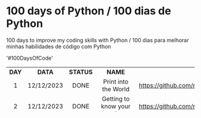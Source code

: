 # 100 days of Python / 100 dias de Python
100 days to improve my coding skills with Python  / 100 dias para melhorar minhas habilidades de código com Python

'#100DaysOfCode'

<table style="border-collapse: collapse; width: 100%; height: 120px;">
<tbody>
<tr>
<td style="width: 5.17997%; text-align: center;" width="64"><strong>DAY</strong></td>
<td style="width: 10.3599%; text-align: center;" width="75"><strong>DATA</strong></td>
<td style="width: 8.42847%; text-align: center;" width="61"><strong>STATUS</strong></td>
<td style="width: 14.0473%; text-align: center;" width="128"><strong>NAME</strong></td>
<td style="width: 61.9842%; text-align: center;" width="116"><strong>PROJECT LINK</strong></td>
</tr>
<tr>
<td style="width: 5.17997%; text-align: center;">1</td>
<td style="width: 10.3599%; text-align: center;">12/12/2023</td>
<td style="width: 8.42847%; text-align: center;">DONE</td>
<td style="width: 14.0473%; text-align: center;">Print into the World</td>
<td style="width: 61.9842%;"><a href="https://github.com/rodrigorissettoterra/100_days_of_Python/blob/main/Day1_of_100days.ipynb" target="_blank" rel="nofollow noopener noreferrer"> https://github.com/rodrigorissettoterra/100_days_of_Python/blob/main/Day1_of_100days.ipynb</a></td>
</tr>
<tr>
<td style="width: 5.17997%; text-align: center;">2</td>
<td style="width: 10.3599%; text-align: center;">12/12/2023</td>
<td style="width: 8.42847%; text-align: center;">DONE</td>
<td style="width: 14.0473%; text-align: center;">Getting to know your project</td>
<td style="width: 61.9842%;"><a href="https://github.com/rodrigorissettoterra/100_days_of_Python/blob/main/Day2_of_100days.ipynb" target="_blank" rel="nofollow noopener noreferrer">https://github.com/rodrigorissettoterra/100_days_of_Python/blob/main/Day2_of_100days.ipynb</https:</a></td>
</tr>
<tr>
<td style="width: 5.17997%; text-align: center;">3</td>
<td style="width: 10.3599%; text-align: center;">12/12/2023</td>
<td style="width: 8.42847%; text-align: center;">DONE</td>
<td style="width: 14.0473%; text-align: center;">The Ultimate Wacky Recipe Maker</td>
<td style="width: 61.9842%;"><a href="https://github.com/rodrigorissettoterra/100_days_of_Python/blob/main/Day3_of_100days.ipynb" target="_blank" rel="nofollow noopener noreferrer">https://github.com/rodrigorissettoterra/100_days_of_Python/blob/main/Day3_of_100days.ipynb</a></td>
</tr>
<tr>
<td style="width: 5.17997%; text-align: center;">4</td>
<td style="width: 10.3599%; text-align: center;">12/12/2023</td>
<td style="width: 8.42847%; text-align: center;">DONE</td>
<td style="width: 14.0473%; text-align: center;">Everyone loves a good story!</td>
<td style="width: 61.9842%;"><a href="https://github.com/rodrigorissettoterra/100_days_of_Python/blob/main/Day4_of_100days.ipynb"_blank" rel="nofollow noopener noreferrer">https://github.com/rodrigorissettoterra/100_days_of_Python/blob/main/Day4_of_100days.ipynb</a></td>
</tr>
<tr>
<td style="width: 5.17997%; text-align: center;">5</td>
<td style="width: 10.3599%; text-align: center;">12/12/2023</td>
<td style="width: 8.42847%; text-align: center;">DONE</td>
<td style="width: 14.0473%; text-align: center;">"Which character are you?" Generator</td>
<td style="width: 61.9842%;"><a href="https://github.com/rodrigorissettoterra/100_days_of_Python/blob/main/Day5_of_100days.ipynb"_blank" rel="nofollow noopener noreferrer">https://github.com/rodrigorissettoterra/100_days_of_Python/blob/main/Day5_of_100days.ipynb</a></td>
</tr>
<tr>
<td style="width: 5.17997%; text-align: center;">6</td>
<td style="width: 10.3599%; text-align: center;">12/12/2023</td>
<td style="width: 8.42847%; text-align: center;">DONE</td>
<td style="width: 14.0473%; text-align: center;">Make your own login program</td>
<td style="width: 61.9842%;"><a href="https://github.com/rodrigorissettoterra/100_days_of_Python/blob/main/Day6_of_100days.ipynb"_blank" rel="nofollow noopener noreferrer">https://github.com/rodrigorissettoterra/100_days_of_Python/blob/main/Day6_of_100days.ipynb</td>
</tr>
<tr>
<td style="width: 5.17997%; text-align: center;">7</td>
<td style="width: 10.3599%; text-align: center;">12/12/2023</td>
<td style="width: 8.42847%; text-align: center;">DONE</td>
<td style="width: 14.0473%; text-align: center;">Fake Fan Question Generator</td>
<td style="width: 61.9842%;"><a href="https://github.com/rodrigorissettoterra/100_days_of_Python/blob/main/Day7_of_100days.ipynb"_blank" rel="nofollow noopener noreferrer">https://github.com/rodrigorissettoterra/100_days_of_Python/blob/main/Day7_of_100days.ipynb</td>
</tr>
<tr>
<td style="width: 5.17997%; text-align: center;">8</td>
<td style="width: 10.3599%; text-align: center;">12/12/2023</td>
<td style="width: 8.42847%; text-align: center;">DONE</td>
<td style="width: 14.0473%; text-align: center;">Affirmations (or insults) Generator</td>
<td style="width: 61.9842%;"><a href="https://github.com/rodrigorissettoterra/100_days_of_Python/blob/main/Day8_of_100days.ipynb"_blank" rel="nofollow noopener noreferrer">https://github.com/rodrigorissettoterra/100_days_of_Python/blob/main/Day8_of_100days.ipynb</td>
</tr>
<tr>
<td style="width: 5.17997%; text-align: center;">9</td>
<td style="width: 10.3599%; text-align: center;">20/12/2023</td>
<td style="width: 8.42847%; text-align: center;"></td>
<td style="width: 14.0473%; text-align: center;"></td>
<td style="width: 61.9842%;"></td>
</tr>
<tr>
<td style="width: 5.17997%; text-align: center;">10</td>
<td style="width: 10.3599%; text-align: center;">21/12/2023</td>
<td style="width: 8.42847%; text-align: center;"></td>
<td style="width: 14.0473%; text-align: center;"></td>
<td style="width: 61.9842%;"></td>
</tr>
<tr>
<td style="width: 5.17997%; text-align: center;">11</td>
<td style="width: 10.3599%; text-align: center;">22/12/2023</td>
<td style="width: 8.42847%; text-align: center;"></td>
<td style="width: 14.0473%; text-align: center;"></td>
<td style="width: 61.9842%;"></td>
</tr>
<tr>
<td style="width: 5.17997%; text-align: center;">12</td>
<td style="width: 10.3599%; text-align: center;">23/12/2023</td>
<td style="width: 8.42847%; text-align: center;"></td>
<td style="width: 14.0473%; text-align: center;"></td>
<td style="width: 61.9842%;"></td>
</tr>
<tr>
<td style="width: 5.17997%; text-align: center;">13</td>
<td style="width: 10.3599%; text-align: center;">24/12/2023</td>
<td style="width: 8.42847%; text-align: center;"></td>
<td style="width: 14.0473%; text-align: center;"></td>
<td style="width: 61.9842%;"></td>
</tr>
<tr>
<td style="width: 5.17997%; text-align: center;">14</td>
<td style="width: 10.3599%; text-align: center;">25/12/2023</td>
<td style="width: 8.42847%; text-align: center;"></td>
<td style="width: 14.0473%; text-align: center;"></td>
<td style="width: 61.9842%;"></td>
</tr>
<tr>
<td style="width: 5.17997%; text-align: center;">15</td>
<td style="width: 10.3599%; text-align: center;">26/12/2023</td>
<td style="width: 8.42847%; text-align: center;"></td>
<td style="width: 14.0473%; text-align: center;"></td>
<td style="width: 61.9842%;"></td>
</tr>
<tr>
<td style="width: 5.17997%; text-align: center;">16</td>
<td style="width: 10.3599%; text-align: center;">27/12/2023</td>
<td style="width: 8.42847%; text-align: center;"></td>
<td style="width: 14.0473%; text-align: center;"></td>
<td style="width: 61.9842%;"></td>
</tr>
<tr>
<td style="width: 5.17997%; text-align: center;">17</td>
<td style="width: 10.3599%; text-align: center;">28/12/2023</td>
<td style="width: 8.42847%; text-align: center;"></td>
<td style="width: 14.0473%; text-align: center;"></td>
<td style="width: 61.9842%;"></td>
</tr>
<tr>
<td style="width: 5.17997%; text-align: center;">18</td>
<td style="width: 10.3599%; text-align: center;">29/12/2023</td>
<td style="width: 8.42847%; text-align: center;"></td>
<td style="width: 14.0473%; text-align: center;"></td>
<td style="width: 61.9842%;"></td>
</tr>
<tr>
<td style="width: 5.17997%; text-align: center;">19</td>
<td style="width: 10.3599%; text-align: center;">30/12/2023</td>
<td style="width: 8.42847%; text-align: center;"></td>
<td style="width: 14.0473%; text-align: center;"></td>
<td style="width: 61.9842%;"></td>
</tr>
<tr>
<td style="width: 5.17997%; text-align: center;">20</td>
<td style="width: 10.3599%; text-align: center;">31/12/2023</td>
<td style="width: 8.42847%; text-align: center;"></td>
<td style="width: 14.0473%; text-align: center;"></td>
<td style="width: 61.9842%;"></td>
</tr>
<tr>
<td style="width: 5.17997%; text-align: center;">21</td>
<td style="width: 10.3599%; text-align: center;">01/01/2024</td>
<td style="width: 8.42847%; text-align: center;"></td>
<td style="width: 14.0473%; text-align: center;"></td>
<td style="width: 61.9842%;"></td>
</tr>
<tr>
<td style="width: 5.17997%; text-align: center;">22</td>
<td style="width: 10.3599%; text-align: center;">02/01/2024</td>
<td style="width: 8.42847%; text-align: center;"></td>
<td style="width: 14.0473%; text-align: center;"></td>
<td style="width: 61.9842%;"></td>
</tr>
<tr>
<td style="width: 5.17997%; text-align: center;">23</td>
<td style="width: 10.3599%; text-align: center;">03/01/2024</td>
<td style="width: 8.42847%; text-align: center;"></td>
<td style="width: 14.0473%; text-align: center;"></td>
<td style="width: 61.9842%;"></td>
</tr>
<tr>
<td style="width: 5.17997%; text-align: center;">24</td>
<td style="width: 10.3599%; text-align: center;">04/01/2024</td>
<td style="width: 8.42847%; text-align: center;"></td>
<td style="width: 14.0473%; text-align: center;"></td>
<td style="width: 61.9842%;"></td>
</tr>
<tr>
<td style="width: 5.17997%; text-align: center;">25</td>
<td style="width: 10.3599%; text-align: center;">05/01/2024</td>
<td style="width: 8.42847%; text-align: center;"></td>
<td style="width: 14.0473%; text-align: center;"></td>
<td style="width: 61.9842%;"></td>
</tr>
<tr>
<td style="width: 5.17997%; text-align: center;">26</td>
<td style="width: 10.3599%; text-align: center;">06/01/2024</td>
<td style="width: 8.42847%; text-align: center;"></td>
<td style="width: 14.0473%; text-align: center;"></td>
<td style="width: 61.9842%;"></td>
</tr>
<tr>
<td style="width: 5.17997%; text-align: center;">27</td>
<td style="width: 10.3599%; text-align: center;">07/01/2024</td>
<td style="width: 8.42847%; text-align: center;"></td>
<td style="width: 14.0473%; text-align: center;"></td>
<td style="width: 61.9842%;"></td>
</tr>
<tr>
<td style="width: 5.17997%; text-align: center;">28</td>
<td style="width: 10.3599%; text-align: center;">08/01/2024</td>
<td style="width: 8.42847%; text-align: center;"></td>
<td style="width: 14.0473%; text-align: center;"></td>
<td style="width: 61.9842%;"></td>
</tr>
<tr>
<td style="width: 5.17997%; text-align: center;">29</td>
<td style="width: 10.3599%; text-align: center;">09/01/2024</td>
<td style="width: 8.42847%; text-align: center;"></td>
<td style="width: 14.0473%; text-align: center;"></td>
<td style="width: 61.9842%;"></td>
</tr>
<tr>
<td style="width: 5.17997%; text-align: center;">30</td>
<td style="width: 10.3599%; text-align: center;">10/01/2024</td>
<td style="width: 8.42847%; text-align: center;"></td>
<td style="width: 14.0473%; text-align: center;"></td>
<td style="width: 61.9842%;"></td>
</tr>
<tr>
<td style="width: 5.17997%; text-align: center;">31</td>
<td style="width: 10.3599%; text-align: center;">11/01/2024</td>
<td style="width: 8.42847%; text-align: center;"></td>
<td style="width: 14.0473%; text-align: center;"></td>
<td style="width: 61.9842%;"></td>
</tr>
<tr>
<td style="width: 5.17997%; text-align: center;">32</td>
<td style="width: 10.3599%; text-align: center;">12/01/2024</td>
<td style="width: 8.42847%; text-align: center;"></td>
<td style="width: 14.0473%; text-align: center;"></td>
<td style="width: 61.9842%;"></td>
</tr>
<tr>
<td style="width: 5.17997%; text-align: center;">33</td>
<td style="width: 10.3599%; text-align: center;">13/01/2024</td>
<td style="width: 8.42847%; text-align: center;"></td>
<td style="width: 14.0473%; text-align: center;"></td>
<td style="width: 61.9842%;"></td>
</tr>
<tr>
<td style="width: 5.17997%; text-align: center;">34</td>
<td style="width: 10.3599%; text-align: center;">14/01/2024</td>
<td style="width: 8.42847%; text-align: center;"></td>
<td style="width: 14.0473%; text-align: center;"></td>
<td style="width: 61.9842%;"></td>
</tr>
<tr>
<td style="width: 5.17997%; text-align: center;">35</td>
<td style="width: 10.3599%; text-align: center;">15/01/2024</td>
<td style="width: 8.42847%; text-align: center;"></td>
<td style="width: 14.0473%; text-align: center;"></td>
<td style="width: 61.9842%;"></td>
</tr>
<tr>
<td style="width: 5.17997%; text-align: center;">36</td>
<td style="width: 10.3599%; text-align: center;">16/01/2024</td>
<td style="width: 8.42847%; text-align: center;"></td>
<td style="width: 14.0473%; text-align: center;"></td>
<td style="width: 61.9842%;"></td>
</tr>
<tr>
<td style="width: 5.17997%; text-align: center;">37</td>
<td style="width: 10.3599%; text-align: center;">17/01/2024</td>
<td style="width: 8.42847%; text-align: center;"></td>
<td style="width: 14.0473%; text-align: center;"></td>
<td style="width: 61.9842%;"></td>
</tr>
<tr>
<td style="width: 5.17997%; text-align: center;">38</td>
<td style="width: 10.3599%; text-align: center;">18/01/2024</td>
<td style="width: 8.42847%; text-align: center;"></td>
<td style="width: 14.0473%; text-align: center;"></td>
<td style="width: 61.9842%;"></td>
</tr>
<tr>
<td style="width: 5.17997%; text-align: center;">39</td>
<td style="width: 10.3599%; text-align: center;">19/01/2024</td>
<td style="width: 8.42847%; text-align: center;"></td>
<td style="width: 14.0473%; text-align: center;"></td>
<td style="width: 61.9842%;"></td>
</tr>
<tr>
<td style="width: 5.17997%; text-align: center;">40</td>
<td style="width: 10.3599%; text-align: center;">20/01/2024</td>
<td style="width: 8.42847%; text-align: center;"></td>
<td style="width: 14.0473%; text-align: center;"></td>
<td style="width: 61.9842%;"></td>
</tr>
<tr>
<td style="width: 5.17997%; text-align: center;">41</td>
<td style="width: 10.3599%; text-align: center;">21/01/2024</td>
<td style="width: 8.42847%; text-align: center;"></td>
<td style="width: 14.0473%; text-align: center;"></td>
<td style="width: 61.9842%;"></td>
</tr>
<tr>
<td style="width: 5.17997%; text-align: center;">42</td>
<td style="width: 10.3599%; text-align: center;">22/01/2024</td>
<td style="width: 8.42847%; text-align: center;"></td>
<td style="width: 14.0473%; text-align: center;"></td>
<td style="width: 61.9842%;"></td>
</tr>
<tr>
<td style="width: 5.17997%; text-align: center;">43</td>
<td style="width: 10.3599%; text-align: center;">23/01/2024</td>
<td style="width: 8.42847%; text-align: center;"></td>
<td style="width: 14.0473%; text-align: center;"></td>
<td style="width: 61.9842%;"></td>
</tr>
<tr>
<td style="width: 5.17997%; text-align: center;">44</td>
<td style="width: 10.3599%; text-align: center;">24/01/2024</td>
<td style="width: 8.42847%; text-align: center;"></td>
<td style="width: 14.0473%; text-align: center;"></td>
<td style="width: 61.9842%;"></td>
</tr>
<tr>
<td style="width: 5.17997%; text-align: center;">45</td>
<td style="width: 10.3599%; text-align: center;">25/01/2024</td>
<td style="width: 8.42847%; text-align: center;"></td>
<td style="width: 14.0473%; text-align: center;"></td>
<td style="width: 61.9842%;"></td>
</tr>
<tr>
<td style="width: 5.17997%; text-align: center;">46</td>
<td style="width: 10.3599%; text-align: center;">26/01/2024</td>
<td style="width: 8.42847%; text-align: center;"></td>
<td style="width: 14.0473%; text-align: center;"></td>
<td style="width: 61.9842%;"></td>
</tr>
<tr>
<td style="width: 5.17997%; text-align: center;">47</td>
<td style="width: 10.3599%; text-align: center;">27/01/2024</td>
<td style="width: 8.42847%; text-align: center;"></td>
<td style="width: 14.0473%; text-align: center;"></td>
<td style="width: 61.9842%;"></td>
</tr>
<tr>
<td style="width: 5.17997%; text-align: center;">48</td>
<td style="width: 10.3599%; text-align: center;">28/01/2024</td>
<td style="width: 8.42847%; text-align: center;"></td>
<td style="width: 14.0473%; text-align: center;"></td>
<td style="width: 61.9842%;"></td>
</tr>
<tr>
<td style="width: 5.17997%; text-align: center;">49</td>
<td style="width: 10.3599%; text-align: center;">29/01/2024</td>
<td style="width: 8.42847%; text-align: center;"></td>
<td style="width: 14.0473%; text-align: center;"></td>
<td style="width: 61.9842%;"></td>
</tr>
<tr>
<td style="width: 5.17997%; text-align: center;">50</td>
<td style="width: 10.3599%; text-align: center;">30/01/2024</td>
<td style="width: 8.42847%; text-align: center;"></td>
<td style="width: 14.0473%; text-align: center;"></td>
<td style="width: 61.9842%;"></td>
</tr>
<tr>
<td style="width: 5.17997%; text-align: center;">51</td>
<td style="width: 10.3599%; text-align: center;">31/01/2024</td>
<td style="width: 8.42847%; text-align: center;"></td>
<td style="width: 14.0473%; text-align: center;"></td>
<td style="width: 61.9842%;"></td>
</tr>
<tr>
<td style="width: 5.17997%; text-align: center;">52</td>
<td style="width: 10.3599%; text-align: center;">01/02/2024</td>
<td style="width: 8.42847%; text-align: center;"></td>
<td style="width: 14.0473%; text-align: center;"></td>
<td style="width: 61.9842%;"></td>
</tr>
<tr>
<td style="width: 5.17997%; text-align: center;">53</td>
<td style="width: 10.3599%; text-align: center;">02/02/2024</td>
<td style="width: 8.42847%; text-align: center;"></td>
<td style="width: 14.0473%; text-align: center;"></td>
<td style="width: 61.9842%;"></td>
</tr>
<tr>
<td style="width: 5.17997%; text-align: center;">54</td>
<td style="width: 10.3599%; text-align: center;">03/02/2024</td>
<td style="width: 8.42847%; text-align: center;"></td>
<td style="width: 14.0473%; text-align: center;"></td>
<td style="width: 61.9842%;"></td>
</tr>
<tr>
<td style="width: 5.17997%; text-align: center;">55</td>
<td style="width: 10.3599%; text-align: center;">04/02/2024</td>
<td style="width: 8.42847%; text-align: center;"></td>
<td style="width: 14.0473%; text-align: center;"></td>
<td style="width: 61.9842%;"></td>
</tr>
<tr>
<td style="width: 5.17997%; text-align: center;">56</td>
<td style="width: 10.3599%; text-align: center;">05/02/2024</td>
<td style="width: 8.42847%; text-align: center;"></td>
<td style="width: 14.0473%; text-align: center;"></td>
<td style="width: 61.9842%;"></td>
</tr>
<tr>
<td style="width: 5.17997%; text-align: center;">57</td>
<td style="width: 10.3599%; text-align: center;">06/02/2024</td>
<td style="width: 8.42847%; text-align: center;"></td>
<td style="width: 14.0473%; text-align: center;"></td>
<td style="width: 61.9842%;"></td>
</tr>
<tr>
<td style="width: 5.17997%; text-align: center;">58</td>
<td style="width: 10.3599%; text-align: center;">07/02/2024</td>
<td style="width: 8.42847%; text-align: center;"></td>
<td style="width: 14.0473%; text-align: center;"></td>
<td style="width: 61.9842%;"></td>
</tr>
<tr>
<td style="width: 5.17997%; text-align: center;">59</td>
<td style="width: 10.3599%; text-align: center;">08/02/2024</td>
<td style="width: 8.42847%; text-align: center;"></td>
<td style="width: 14.0473%; text-align: center;"></td>
<td style="width: 61.9842%;"></td>
</tr>
<tr>
<td style="width: 5.17997%; text-align: center;">60</td>
<td style="width: 10.3599%; text-align: center;">09/02/2024</td>
<td style="width: 8.42847%; text-align: center;"></td>
<td style="width: 14.0473%; text-align: center;"></td>
<td style="width: 61.9842%;"></td>
</tr>
<tr>
<td style="width: 5.17997%; text-align: center;">61</td>
<td style="width: 10.3599%; text-align: center;">10/02/2024</td>
<td style="width: 8.42847%; text-align: center;"></td>
<td style="width: 14.0473%; text-align: center;"></td>
<td style="width: 61.9842%;"></td>
</tr>
<tr>
<td style="width: 5.17997%; text-align: center;">62</td>
<td style="width: 10.3599%; text-align: center;">11/02/2024</td>
<td style="width: 8.42847%; text-align: center;"></td>
<td style="width: 14.0473%; text-align: center;"></td>
<td style="width: 61.9842%;"></td>
</tr>
<tr>
<td style="width: 5.17997%; text-align: center;">63</td>
<td style="width: 10.3599%; text-align: center;">12/02/2024</td>
<td style="width: 8.42847%; text-align: center;"></td>
<td style="width: 14.0473%; text-align: center;"></td>
<td style="width: 61.9842%;"></td>
</tr>
<tr>
<td style="width: 5.17997%; text-align: center;">64</td>
<td style="width: 10.3599%; text-align: center;">13/02/2024</td>
<td style="width: 8.42847%; text-align: center;"></td>
<td style="width: 14.0473%; text-align: center;"></td>
<td style="width: 61.9842%;"></td>
</tr>
<tr>
<td style="width: 5.17997%; text-align: center;">65</td>
<td style="width: 10.3599%; text-align: center;">14/02/2024</td>
<td style="width: 8.42847%; text-align: center;"></td>
<td style="width: 14.0473%; text-align: center;"></td>
<td style="width: 61.9842%;"></td>
</tr>
<tr>
<td style="width: 5.17997%; text-align: center;">66</td>
<td style="width: 10.3599%; text-align: center;">15/02/2024</td>
<td style="width: 8.42847%; text-align: center;"></td>
<td style="width: 14.0473%; text-align: center;"></td>
<td style="width: 61.9842%;"></td>
</tr>
<tr>
<td style="width: 5.17997%; text-align: center;">67</td>
<td style="width: 10.3599%; text-align: center;">16/02/2024</td>
<td style="width: 8.42847%; text-align: center;"></td>
<td style="width: 14.0473%; text-align: center;"></td>
<td style="width: 61.9842%;"></td>
</tr>
<tr>
<td style="width: 5.17997%; text-align: center;">68</td>
<td style="width: 10.3599%; text-align: center;">17/02/2024</td>
<td style="width: 8.42847%; text-align: center;"></td>
<td style="width: 14.0473%; text-align: center;"></td>
<td style="width: 61.9842%;"></td>
</tr>
<tr>
<td style="width: 5.17997%; text-align: center;">69</td>
<td style="width: 10.3599%; text-align: center;">18/02/2024</td>
<td style="width: 8.42847%; text-align: center;"></td>
<td style="width: 14.0473%; text-align: center;"></td>
<td style="width: 61.9842%;"></td>
</tr>
<tr>
<td style="width: 5.17997%; text-align: center;">70</td>
<td style="width: 10.3599%; text-align: center;">19/02/2024</td>
<td style="width: 8.42847%; text-align: center;"></td>
<td style="width: 14.0473%; text-align: center;"></td>
<td style="width: 61.9842%;"></td>
</tr>
<tr>
<td style="width: 5.17997%; text-align: center;">71</td>
<td style="width: 10.3599%; text-align: center;">20/02/2024</td>
<td style="width: 8.42847%; text-align: center;"></td>
<td style="width: 14.0473%; text-align: center;"></td>
<td style="width: 61.9842%;"></td>
</tr>
<tr>
<td style="width: 5.17997%; text-align: center;">72</td>
<td style="width: 10.3599%; text-align: center;">21/02/2024</td>
<td style="width: 8.42847%; text-align: center;"></td>
<td style="width: 14.0473%; text-align: center;"></td>
<td style="width: 61.9842%;"></td>
</tr>
<tr>
<td style="width: 5.17997%; text-align: center;">73</td>
<td style="width: 10.3599%; text-align: center;">22/02/2024</td>
<td style="width: 8.42847%; text-align: center;"></td>
<td style="width: 14.0473%; text-align: center;"></td>
<td style="width: 61.9842%;"></td>
</tr>
<tr>
<td style="width: 5.17997%; text-align: center;">74</td>
<td style="width: 10.3599%; text-align: center;">23/02/2024</td>
<td style="width: 8.42847%; text-align: center;"></td>
<td style="width: 14.0473%; text-align: center;"></td>
<td style="width: 61.9842%;"></td>
</tr>
<tr>
<td style="width: 5.17997%; text-align: center;">75</td>
<td style="width: 10.3599%; text-align: center;">24/02/2024</td>
<td style="width: 8.42847%; text-align: center;"></td>
<td style="width: 14.0473%; text-align: center;"></td>
<td style="width: 61.9842%;"></td>
</tr>
<tr>
<td style="width: 5.17997%; text-align: center;">76</td>
<td style="width: 10.3599%; text-align: center;">25/02/2024</td>
<td style="width: 8.42847%; text-align: center;"></td>
<td style="width: 14.0473%; text-align: center;"></td>
<td style="width: 61.9842%;"></td>
</tr>
<tr>
<td style="width: 5.17997%; text-align: center;">77</td>
<td style="width: 10.3599%; text-align: center;">26/02/2024</td>
<td style="width: 8.42847%; text-align: center;"></td>
<td style="width: 14.0473%; text-align: center;"></td>
<td style="width: 61.9842%;"></td>
</tr>
<tr>
<td style="width: 5.17997%; text-align: center;">78</td>
<td style="width: 10.3599%; text-align: center;">27/02/2024</td>
<td style="width: 8.42847%; text-align: center;"></td>
<td style="width: 14.0473%; text-align: center;"></td>
<td style="width: 61.9842%;"></td>
</tr>
<tr>
<td style="width: 5.17997%; text-align: center;">79</td>
<td style="width: 10.3599%; text-align: center;">28/02/2024</td>
<td style="width: 8.42847%; text-align: center;"></td>
<td style="width: 14.0473%; text-align: center;"></td>
<td style="width: 61.9842%;"></td>
</tr>
<tr>
<td style="width: 5.17997%; text-align: center;">80</td>
<td style="width: 10.3599%; text-align: center;">29/02/2024</td>
<td style="width: 8.42847%; text-align: center;"></td>
<td style="width: 14.0473%; text-align: center;"></td>
<td style="width: 61.9842%;"></td>
</tr>
<tr>
<td style="width: 5.17997%; text-align: center;">81</td>
<td style="width: 10.3599%; text-align: center;">01/03/2024</td>
<td style="width: 8.42847%; text-align: center;"></td>
<td style="width: 14.0473%; text-align: center;"></td>
<td style="width: 61.9842%;"></td>
</tr>
<tr>
<td style="width: 5.17997%; text-align: center;">82</td>
<td style="width: 10.3599%; text-align: center;">02/03/2024</td>
<td style="width: 8.42847%; text-align: center;"></td>
<td style="width: 14.0473%; text-align: center;"></td>
<td style="width: 61.9842%;"></td>
</tr>
<tr>
<td style="width: 5.17997%; text-align: center;">83</td>
<td style="width: 10.3599%; text-align: center;">03/03/2024</td>
<td style="width: 8.42847%; text-align: center;"></td>
<td style="width: 14.0473%; text-align: center;"></td>
<td style="width: 61.9842%;"></td>
</tr>
<tr>
<td style="width: 5.17997%; text-align: center;">84</td>
<td style="width: 10.3599%; text-align: center;">04/03/2024</td>
<td style="width: 8.42847%; text-align: center;"></td>
<td style="width: 14.0473%; text-align: center;"></td>
<td style="width: 61.9842%;"></td>
</tr>
<tr>
<td style="width: 5.17997%; text-align: center;">85</td>
<td style="width: 10.3599%; text-align: center;">05/03/2024</td>
<td style="width: 8.42847%; text-align: center;"></td>
<td style="width: 14.0473%; text-align: center;"></td>
<td style="width: 61.9842%;"></td>
</tr>
<tr>
<td style="width: 5.17997%; text-align: center;">86</td>
<td style="width: 10.3599%; text-align: center;">06/03/2024</td>
<td style="width: 8.42847%; text-align: center;"></td>
<td style="width: 14.0473%; text-align: center;"></td>
<td style="width: 61.9842%;"></td>
</tr>
<tr>
<td style="width: 5.17997%; text-align: center;">87</td>
<td style="width: 10.3599%; text-align: center;">07/03/2024</td>
<td style="width: 8.42847%; text-align: center;"></td>
<td style="width: 14.0473%; text-align: center;"></td>
<td style="width: 61.9842%;"></td>
</tr>
<tr>
<td style="width: 5.17997%; text-align: center;">88</td>
<td style="width: 10.3599%; text-align: center;">08/03/2024</td>
<td style="width: 8.42847%; text-align: center;"></td>
<td style="width: 14.0473%; text-align: center;"></td>
<td style="width: 61.9842%;"></td>
</tr>
<tr>
<td style="width: 5.17997%; text-align: center;">89</td>
<td style="width: 10.3599%; text-align: center;">09/03/2024</td>
<td style="width: 8.42847%; text-align: center;"></td>
<td style="width: 14.0473%; text-align: center;"></td>
<td style="width: 61.9842%;"></td>
</tr>
<tr>
<td style="width: 5.17997%; text-align: center;">90</td>
<td style="width: 10.3599%; text-align: center;">10/03/2024</td>
<td style="width: 8.42847%; text-align: center;"></td>
<td style="width: 14.0473%; text-align: center;"></td>
<td style="width: 61.9842%;"></td>
</tr>
<tr>
<td style="width: 5.17997%; text-align: center;">91</td>
<td style="width: 10.3599%; text-align: center;">11/03/2024</td>
<td style="width: 8.42847%; text-align: center;"></td>
<td style="width: 14.0473%; text-align: center;"></td>
<td style="width: 61.9842%;"></td>
</tr>
<tr>
<td style="width: 5.17997%; text-align: center;">92</td>
<td style="width: 10.3599%; text-align: center;">12/03/2024</td>
<td style="width: 8.42847%; text-align: center;"></td>
<td style="width: 14.0473%; text-align: center;"></td>
<td style="width: 61.9842%;"></td>
</tr>
<tr>
<td style="width: 5.17997%; text-align: center;">93</td>
<td style="width: 10.3599%; text-align: center;">13/03/2024</td>
<td style="width: 8.42847%; text-align: center;"></td>
<td style="width: 14.0473%; text-align: center;"></td>
<td style="width: 61.9842%;"></td>
</tr>
<tr>
<td style="width: 5.17997%; text-align: center;">94</td>
<td style="width: 10.3599%; text-align: center;">14/03/2024</td>
<td style="width: 8.42847%; text-align: center;"></td>
<td style="width: 14.0473%; text-align: center;"></td>
<td style="width: 61.9842%;"></td>
</tr>
<tr>
<td style="width: 5.17997%; text-align: center;">95</td>
<td style="width: 10.3599%; text-align: center;">15/03/2024</td>
<td style="width: 8.42847%; text-align: center;"></td>
<td style="width: 14.0473%; text-align: center;"></td>
<td style="width: 61.9842%;"></td>
</tr>
<tr>
<td style="width: 5.17997%; text-align: center;">96</td>
<td style="width: 10.3599%; text-align: center;">16/03/2024</td>
<td style="width: 8.42847%; text-align: center;"></td>
<td style="width: 14.0473%; text-align: center;"></td>
<td style="width: 61.9842%;"></td>
</tr>
<tr>
<td style="width: 5.17997%; text-align: center;">97</td>
<td style="width: 10.3599%; text-align: center;">17/03/2024</td>
<td style="width: 8.42847%; text-align: center;"></td>
<td style="width: 14.0473%; text-align: center;"></td>
<td style="width: 61.9842%;"></td>
</tr>
<tr>
<td style="width: 5.17997%; text-align: center;">98</td>
<td style="width: 10.3599%; text-align: center;">18/03/2024</td>
<td style="width: 8.42847%; text-align: center;"></td>
<td style="width: 14.0473%; text-align: center;"></td>
<td style="width: 61.9842%;"></td>
</tr>
<tr>
<td style="width: 5.17997%; text-align: center;">99</td>
<td style="width: 10.3599%; text-align: center;">19/03/2024</td>
<td style="width: 8.42847%; text-align: center;"></td>
<td style="width: 14.0473%; text-align: center;"></td>
<td style="width: 61.9842%;"></td>
</tr>
<tr>
<td style="width: 5.17997%; text-align: center;">100</td>
<td style="width: 10.3599%; text-align: center;">20/03/2024</td>
<td style="width: 8.42847%; text-align: center;"></td>
<td style="width: 14.0473%; text-align: center;"></td>
<td style="width: 61.9842%;"></td>
</tr>
</tbody>
</table>
